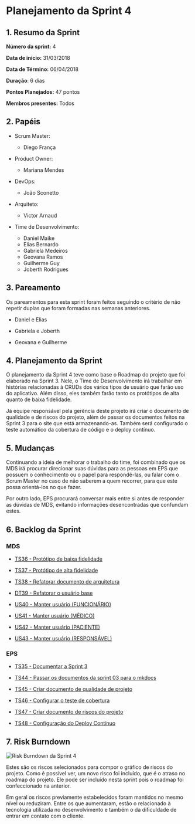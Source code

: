 # Planejamento da Sprint 4

## 1. Resumo da Sprint

__Número da sprint:__ 4

__Data de início:__ 31/03/2018

__Data de Término:__ 06/04/2018

__Duração__: 6 dias

__Pontos Planejados:__ 47 pontos

__Membros presentes:__ Todos

## 2. Papéis

- Scrum Master:
  - Diego França

- Product Owner:
  - Mariana Mendes

- DevOps:
  - João Sconetto

- Arquiteto:
  - Victor Arnaud

- Time de Desenvolvimento:
  - Daniel Maike
  - Elias Bernardo
  - Gabriela Medeiros
  - Geovana Ramos
  - Guilherme Guy
  - Joberth Rodrigues

## 3. Pareamento

Os pareamentos para esta sprint foram feitos seguindo o critério de não repetir duplas que foram formadas nas semanas anteriores.

- Daniel e Elias

- Gabriela e Joberth

- Geovana e Guilherme

## 4. Planejamento da Sprint

O planejamento da Sprint 4 teve como base o Roadmap do projeto que foi elaborado na Sprint 3. Nele, o Time de Desenvolvimento irá trabalhar em histórias relacionadas à CRUDs dos vários tipos de usuário que farão uso do aplicativo. Além disso, eles também farão tanto os protótipos de alta quanto de baixa fidelidade.

Já equipe responsável pela gerência deste projeto irá criar o documento de qualidade e de riscos do projeto, além de passar os documentos feitos na Sprint 3 para o site que está armazenando-as. Também será configurado o teste automático da cobertura de código e o deploy contínuo.

## 5. Mudanças

Continuando a ideia de melhorar o trabalho do time, foi combinado que os MDS irá procurar direcionar suas dúvidas para as pessoas em EPS que possuem o conhecimento ou o papel para respondê-las, ou falar com o Scrum Master no caso de não saberem a quem recorrer, para que este possa orientá-los no que fazer.

Por outro lado, EPS procurará conversar mais entre si antes de responder as dúvidas de MDS, evitando informações desencontradas que confundam estes.

## 6. Backlog da Sprint

### MDS

- [TS36 - Protótipo de baixa fidelidade](https://github.com/fga-gpp-mds/2018.1-Dr-Down/issues/66)

- [TS37 - Protótipo de alta fidelidade](https://github.com/fga-gpp-mds/2018.1-Dr-Down/issues/67)

- [TS38 - Refatorar documento de arquitetura](https://github.com/fga-gpp-mds/2018.1-Dr-Down/issues/68)

- [DT39 - Refatorar o usuário base](https://github.com/fga-gpp-mds/2018.1-Dr-Down/issues/69)

- [US40 - Manter usuário (FUNCIONÁRIO)](https://github.com/fga-gpp-mds/2018.1-Dr-Down/issues/70)

- [US41 - Manter usuário (MÉDICO)](https://github.com/fga-gpp-mds/2018.1-Dr-Down/issues/71)

- [US42 - Manter usuário (PACIENTE)](https://github.com/fga-gpp-mds/2018.1-Dr-Down/issues/72)

- [US43 - Manter usuário (RESPONSÁVEL)](https://github.com/fga-gpp-mds/2018.1-Dr-Down/issues/73)

### EPS

- [TS35 - Documentar a Sprint 3](https://github.com/fga-gpp-mds/2018.1-Dr-Down/issues/58)

- [TS44 - Passar os documentos da sprint 03 para o mkdocs](https://github.com/fga-gpp-mds/2018.1-Dr-Down/issues/74)

- [TS45 - Criar documento de qualidade de projeto](https://github.com/fga-gpp-mds/2018.1-Dr-Down/issues/78)

- [TS46 - Configurar o teste de cobertura](https://github.com/fga-gpp-mds/2018.1-Dr-Down/issues/79)

- [TS47 - Criar documento de riscos do projeto](https://github.com/fga-gpp-mds/2018.1-Dr-Down/issues/81)

- [TS48 - Configuração do Deploy Contínuo](https://github.com/fga-gpp-mds/2018.1-Dr-Down/issues/83)

## 7. Risk Burndown

![Risk Burndown da Sprint 4](https://uploaddeimagens.com.br/images/001/368/245/original/riscoS4.png?1523454454)

Estes são os riscos selecionados para compor o gráfico de riscos do projeto. Como é possível ver, um novo risco foi incluído, que é o atraso no roadmap do projeto. Ele pode ser incluído nesta sprint pois o roadmap foi confeccionado na anterior.

Em geral os riscos previamente estabelecidos foram mantidos no mesmo nível ou reduziram. Entre os que aumentaram, estão o relacionado à tecnologia utilizada no desenvolvimento e também o da dificuldade de entrar em contato com o cliente.
